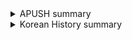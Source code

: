 <details><summary>APUSH summary</summary>
    <div>
        <p>
        	<li><a href="docs/17.html"> chp17 </a></li>
        	<li><a href="docs/18.html"> chp18 </a></li>
        	<li><a href="docs/19.html"> chp19 </a></li>
        	<li><a href="docs/20.html"> chp20 </a></li>
			<li><a href="docs/21.html"> chp21 </a></li>
        	<li><a href="docs/22.html"> chp22 </a></li>
            <li><a href="docs/23.html"> chp23 </a></li>
            <li><a href="docs/24.html"> chp24 </a></li>
            <li><a href="docs/25.html"> chp25 </a></li>
            <li><a href="docs/26.html"> chp26 </a></li>

</details>

<details><summary>Korean History summary</summary>
    <div>
        <p>
            <li><a href="docs/korean.html"> 한국사 </a></li>
            <li><a href="docs/korean2.html"> 한국사2 </a></li>
        </p>
    </div>
</details>